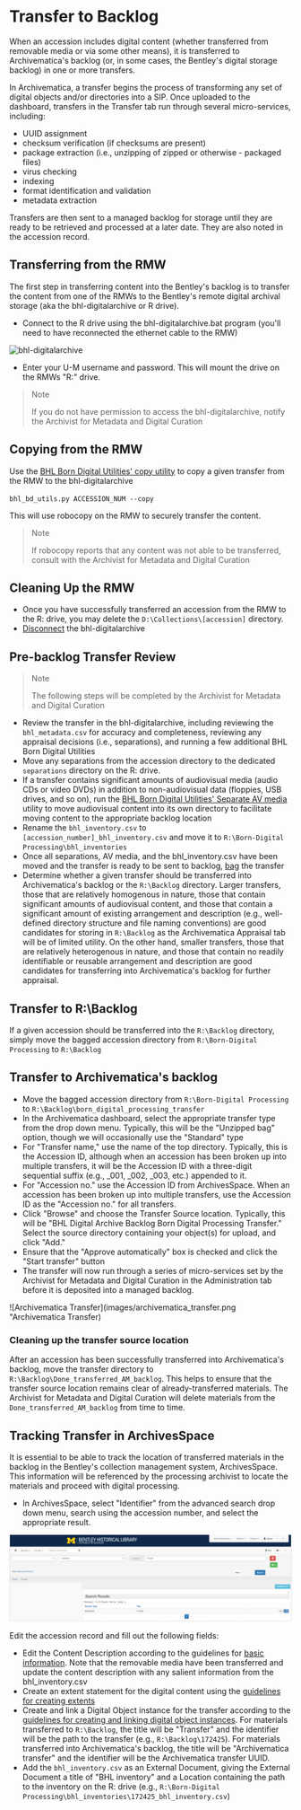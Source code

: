 # Transfer to Backlog
When an accession includes digital content (whether transferred from removable media or via some other means), it is transferred to Archivematica's backlog (or, in some cases, the Bentley's digital storage backlog) in one or more transfers. 

In Archivematica, a transfer begins the process of transforming any set of digital objects and/or directories into a SIP. Once uploaded to the dashboard, transfers in the Transfer tab run through several micro-services, including:

- UUID assignment
- checksum verification (if checksums are present)
- package extraction (i.e., unzipping of zipped or otherwise - packaged files)
- virus checking
- indexing
- format identification and validation
- metadata extraction

Transfers are then sent to a managed backlog for storage until they are ready to be retrieved and processed at a later date. They are also noted in the accession record.

## Transferring from the RMW
The first step in transferring content into the Bentley's backlog is to transfer the content from one of the RMWs to the Bentley's remote digital archival storage (aka the bhl-digitalarchive or R drive).

- Connect to the R drive using the bhl-digitalarchive.bat program (you'll need to have reconnected the ethernet cable to the RMW)

![bhl-digitalarchive](images/bhl-digitalarchive.png "bhl-digitalarchive")

- Enter your U-M username and password. This will mount the drive on the RMWs "R:" drive.

> Note
>
> If you do not have permission to access the bhl-digitalarchive, notify the Archivist for Metadata and Digital Curation

## Copying from the RMW
Use the [BHL Born Digital Utilities' copy utility](https://github.com/bentley-historical-library/bhl_born_digital_utils#copy-accession-from-rmw) to copy a given transfer from the RMW to the bhl-digitalarchive

`bhl_bd_utils.py ACCESSION_NUM --copy`

This will use robocopy on the RMW to securely transfer the content.

> Note
>
> If robocopy reports that any content was not able to be transferred, consult with the Archivist for Metadata and Digital Curation

## Cleaning Up the RMW
- Once you have successfully transferred an accession from the RMW to the R: drive, you may delete the `D:\Collections\[accession]` directory.
- [Disconnect](http://www.wikihow.com/Disconnect-a-Mapped-Network-Drive) the bhl-digitalarchive

## Pre-backlog Transfer Review
> Note
>
> The following steps will be completed by the Archivist for Metadata and Digital Curation

- Review the transfer in the bhl-digitalarchive, including reviewing the `bhl_metadata.csv` for accuracy and completeness, reviewing any appraisal decisions (i.e., separations), and running a few additional BHL Born Digital Utilities
- Move any separations from the accession directory to the dedicated `separations` directory on the R: drive.
- If a transfer contains significant amounts of audiovisual media (audio CDs or video DVDs) in addition to non-audiovisual data (floppies, USB drives, and so on), run the [BHL Born Digital Utilities' Separate AV media](https://github.com/bentley-historical-library/bhl_born_digital_utils#separate-av-media) utility to move audiovisual content into its own directory to facilitate moving content to the appropriate backlog location
- Rename the `bhl_inventory.csv` to `[accession_number]_bhl_inventory.csv` and move it to `R:\Born-Digital Processing\bhl_inventories`
- Once all separations, AV media, and the bhl_inventory.csv have been moved and the transfer is ready to be sent to backlog, [bag](https://tools.ietf.org/html/draft-kunze-bagit-12) the transfer
- Determine whether a given transfer should be transferred into Archivematica's backlog or the `R:\Backlog` directory. Larger transfers, those that are relatively homogenous in nature, those that contain significant amounts of audiovisual content, and those that contain a significant amount of existing arrangement and description (e.g., well-defined directory structure and file naming conventions) are good candidates for storing in `R:\Backlog` as the Archivematica Appraisal tab will be of limited utility. On the other hand, smaller transfers, those that are relatively heterogenous in nature, and those that contain no readily identifiable or reusable arrangement and description are good candidates for transferring into Archivematica's backlog for further appraisal.

## Transfer to R:\Backlog
If a given accession should be transferred into the `R:\Backlog` directory, simply move the bagged accession directory from `R:\Born-Digital Processing` to `R:\Backlog`

## Transfer to Archivematica's backlog
- Move the bagged accession directory from `R:\Born-Digital Processing` to `R:\Backlog\born_digital_processing_transfer`
- In the Archivematica dashboard, select the appropriate transfer type from the drop down menu. Typically, this will be the "Unzipped bag" option, though we will occasionally use the "Standard" type
- For "Transfer name," use the name of the top directory. Typically, this is the Accession ID, although when an accession has been broken up into multiple transfers, it will be the Accession ID with a three-digit sequential suffix (e.g., _001, _002, _003, etc.) appended to it.
- For "Accession no." use the Accession ID from ArchivesSpace. When an accession has been broken up into multiple transfers, use the Accession ID as the "Accession no." for all transfers.
- Click "Browse" and choose the Transfer Source location. Typically, this will be "BHL Digital Archive Backlog Born Digital Processing Transfer." Select the source directory containing your object(s) for upload, and click "Add."
- Ensure that the "Approve automatically" box is checked and click the "Start transfer" button
- The transfer will now run through a series of micro-services set by the Archivist for Metadata and Digital Curation in the Administration tab before it is deposited into a managed backlog.

![Archivematica Transfer](images/archivematica_transfer.png "Archivematica Transfer)

### Cleaning up the transfer source location
After an accession has been successfully transferred into Archivematica's backlog, move the transfer directory to `R:\Backlog\Done_transferred_AM_backlog`. This helps to ensure that the transfer source location remains clear of already-transferred materials. The Archivist for Metadata and Digital Curation will delete materials from the `Done_transferred_AM_backlog` from time to time.

## Tracking Transfer in ArchivesSpace
It is essential to be able to track the location of transferred materials in the backlog in the Bentley's collection management system, ArchivesSpace. This information will be referenced by the processing archivist to locate the materials and proceed with digital processing.

- In ArchivesSpace, select "Identifier" from the advanced search drop down menu, search using the accession number, and select the appropriate result.

![ArchivesSpace Search](images/archivesspace_search.png "ArchivesSpace Search")

Edit the accession record and fill out the following fields:
- Edit the Content Description according to the guidelines for [basic information](https://sites.google.com/a/umich.edu/bhl-archival-curation/accessions/archivesspace-accessions#info). Note that the removable media have been transferred and update the content description with any salient information from the bhl_inventory.csv
- Create an extent statement for the digital content using the [guidelines for creating extents](https://sites.google.com/a/umich.edu/bhl-archival-curation/accessions/archivesspace-accessions#extents)
- Create and link a Digital Object instance for the transfer according to the [guidelines for creating and linking digital object instances](https://sites.google.com/a/umich.edu/bhl-archival-curation/accessions/archivesspace-accessions#digiobjs). For materials transferred to `R:\Backlog`, the title will be "Transfer" and the identifier will be the path to the transfer (e.g., `R:\Backlog\172425`). For materials transferred into Archivematica's backlog, the title will be "Archivematica transfer" and the identifier will be the Archivematica transfer UUID.
- Add the `bhl_inventory.csv` as an External Document, giving the External Document a title of "BHL inventory" and a Location containing the path to the inventory on the R: drive (e.g., `R:\Born-Digital Processing\bhl_inventories\172425_bhl_inventory.csv`)


